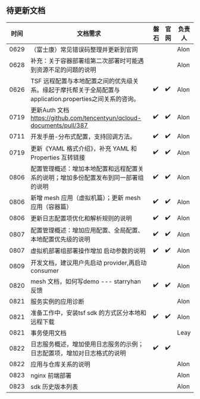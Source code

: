 ## 待更新文档

| 时间 | 文档需求                                                     | 磐石 | 官网 | 负责人 |
| ---- | ------------------------------------------------------------ | ---- | ---- | ------ |
| 0629 | （富士康）常见错误码整理并更新到官网                         |      |      | Alon   |
| 0628 | 补充：关于容器部署组第二次部署时可能遇到资源不足的问题的说明 |      |      | Alon   |
| 0626 | TSF 远程配置与本地配置之间的优先级关系。缘起于摩托帮关于全局配置与application.properties之间关系的咨询。 | ✔️    | ✔️    | Alon   |
| 0719 | 更新Auth 文档 https://github.com/tencentyun/qcloud-documents/pull/387 | ✔️    | ✔️    | Alon   |
| 0711 | 开发手册-分布式配置，支持回调方法。                          | ✔️    | ✔️    | Alon   |
| 0719 | 更新《YAML 格式介绍》，补充 YAML 和 Properties 互转链接      | ✔️    | ✔️    | Alon   |
| 0806 | 配置管理概述：增加本地配置和远程配置关系的说明；增加多份配置发布到同一部署组的说明 | ✔️    | ✔️    | Alon   |
| 0806 | 新增 mesh 应用（虚拟机篇）；更新 mesh 应用（容器篇）         | ✔️    | ✔️    | Alon   |
| 0806 | 更新日志配置项优化和解析规则的说明                           | ✔️    | ✔️    | Alon   |
| 0807 | 配置管理概述：增加应用配置、全局配置、本地配置优先级的说明   | ✔️    | ✔️    | Alon   |
| 0807 | 虚拟机部署组部署操作增加 启动参数的说明                      | ✔️    | ✔️    | Alon   |
| 0809 | 开发文档，建议用户先启动 provider,再启动consumer             |      |      | Alon   |
| 0820 | mesh 文档，如何写demo --- starryhan 反馈                     | ✔️    | ✔️    | Alon   |
| 0821 | 服务实例的应用诊断                                           |      |      | Alon   |
| 0821 | 准备工作中，安装tsf sdk 的方式区分本地和远程下载             | ✔️    | ✔️    | Alon   |
| 0821 | 事务使用文档                                                 |      |      | Leay   |
| 0822 | 日志服务概述，增加使用日志服务的示例；日志配置项，增加对日志格式的说明 | ✔️    | ✔️    |        |
| 0822 | 应用与仓库关系的说明                                         |      |      | Alon   |
| 0823 | nginx 前端部署                                               |      |      | Alon   |
| 0823 | sdk 历史版本列表                                             |      |      | Alon   |





